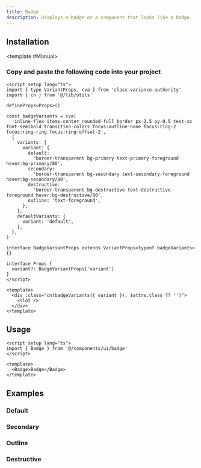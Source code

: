 ```yaml
---
title: Badge
description: Displays a badge or a component that looks like a badge.
---
```


<ComponentPreview name="BadgeDemo"  />

## Installation

<TabPreview name="CLI">
<template #CLI>

```bash
npx brodevuz@latest add badge
```
</template>

<template #Manual>

<Steps>

### Copy and paste the following code into your project

```vue
<script setup lang="ts">
import { type VariantProps, cva } from 'class-variance-authority'
import { cn } from '@/lib/utils'

defineProps<Props>()

const badgeVariants = cva(
  'inline-flex items-center rounded-full border px-2.5 py-0.5 text-xs font-semibold transition-colors focus:outline-none focus:ring-2 focus:ring-ring focus:ring-offset-2',
  {
    variants: {
      variant: {
        default:
          'border-transparent bg-primary text-primary-foreground hover:bg-primary/80',
        secondary:
          'border-transparent bg-secondary text-secondary-foreground hover:bg-secondary/80',
        destructive:
          'border-transparent bg-destructive text-destructive-foreground hover:bg-destructive/80',
        outline: 'text-foreground',
      },
    },
    defaultVariants: {
      variant: 'default',
    },
  },
)

interface BadgeVariantProps extends VariantProps<typeof badgeVariants> {}

interface Props {
  variant?: BadgeVariantProps['variant']
}
</script>

<template>
  <div :class="cn(badgeVariants({ variant }), $attrs.class ?? '')">
    <slot />
  </div>
</template>
```

</Steps>

</template>
</TabPreview>

## Usage

```vue
<script setup lang="ts">
import { Badge } from '@/components/ui/badge'
</script>

<template>
  <Badge>Badge</Badge>
</template>
```

## Examples

### Default

<ComponentPreview name="BadgeDemo"  />

### Secondary

<ComponentPreview name="BadgeSecondaryDemo" />

### Outline

<ComponentPreview name="BadgeOutlineDemo" />

### Destructive

<ComponentPreview name="BadgeDestructiveDemo" />
